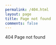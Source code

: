 ```yaml
---
permalink: /404.html
layout: page
title: Page not found
comments: false
---
```

 
404 Page not found

